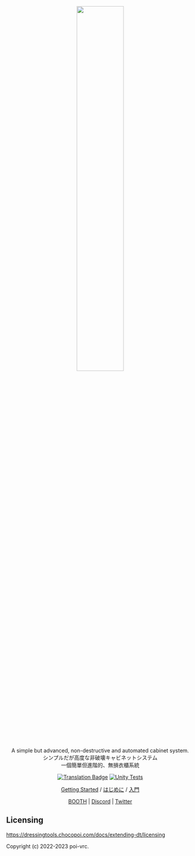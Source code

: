 <div align="center">
  <a href="#">
    <img src="logo/png/dt-banner-pink.png" width="50%">
  </a>
  
  <br>
  <br>
  
  <p>
  A simple but advanced, non-destructive and automated cabinet system.
  <br>
  シンプルだが高度な非破壊キャビネットシステム
  <br>
  一個簡單但進階的、無損衣櫃系統
  </p>

  [![Translation Badge](https://weblate.chocopoi.com/widgets/dressingtools/-/unity-tool/svg-badge.svg)](https://weblate.chocopoi.com/projects/dressingtools/) 
  [![Unity Tests](https://github.com/poi-vrc/DressingTools/actions/workflows/unity-tests.yml/badge.svg)](https://github.com/poi-vrc/DressingTools/actions/workflows/unity-tests.yml)
  
  [Getting Started](https://dressingtools.chocopoi.com/) / [はじめに](https://dressingtools.chocopoi.com/ja/) / [入門](https://dressingtools.chocopoi.com/zh-Hant/)
  
  [BOOTH](https://chocopoi.booth.pm/items/3639300) | [Discord](https://discord.gg/Gyst8Pr2ay) | [Twitter](https://twitter.com/chocolapoi)
</div>

## Licensing
https://dressingtools.chocopoi.com/docs/extending-dt/licensing

Copyright (c) 2022-2023 poi-vrc.
